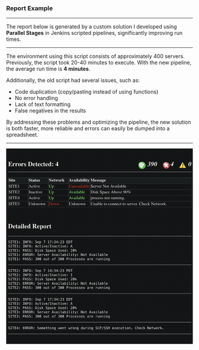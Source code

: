 <h3>Report Example</h3>
<hr>
<p>The report below is generated by a custom solution I developed using <strong>Parallel Stages</strong> in Jenkins scripted pipelines, significantly improving run times.</p>
<hr>
<p>The environment using this script consists of approximately 400 servers. Previously, the script took 20-40 minutes to execute. With the new pipeline, the average run time is <strong>4 minutes</strong>.</p>

<p>Additionally, the old script had several issues, such as:</p>
<ul>
  <li>Code duplication (copy/pasting instead of using functions)</li>
  <li>No error handling</li>
  <li>Lack of text formatting</li>
  <li>False negatives in the results</li>
</ul>

<p>By addressing these problems and optimizing the pipeline, the new solution is both faster, more reliable and errors can easily be dumped into a spreadsheet.</p>

<hr>
<img src="images/example_email.png" alt="Example Table" style="max-width: 100%; height: auto;">
